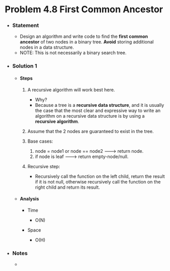 # Problem 4.8 First Common Ancestor

- ### Statement

  - Design an algorithm and write code to find the **first common ancestor** of two nodes in a binary tree. **Avoid** storing additional nodes in a data structure.
  - NOTE: This is not necessarily a binary search tree.

- ### Solution 1

  - #### Steps

    1. A recursive algorithm will work best here.

       - Why?
       - Because a tree is a **recursive data structure**, and it is usually the case that the most clear and expressive way to write an algorithm on a recursive data structure is by using a **recursive algorithm**.

    2. Assume that the 2 nodes are guaranteed to exist in the tree.

    3. Base cases:

       1. node = node1 or node == node2 ---> return node.
       2. if node is leaf ---> return empty-node/null.

    4. Recursive step:
       - Recursively call the function on the left child, return the result if it is not null, otherwise recursively call the function on the right child and return its result.

  - #### Analysis

    - Time

      - O(N)

    - Space
      - O(H)

- ### Notes

  -
